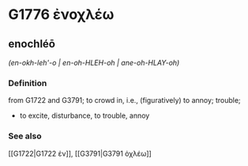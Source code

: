 # G1776 ἐνοχλέω

## enochléō

_(en-okh-leh'-o | en-oh-HLEH-oh | ane-oh-HLAY-oh)_

### Definition

from G1722 and G3791; to crowd in, i.e., (figuratively) to annoy; trouble; 

- to excite, disturbance, to trouble, annoy

### See also

[[G1722|G1722 ἐν]], [[G3791|G3791 ὀχλέω]]
